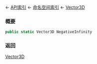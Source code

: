 ← [API索引](Api-Index) ← [命名空间索引](Namespace-Index) ← [Vector3D](VRageMath.Vector3D)

### 概要

```csharp
public static Vector3D NegativeInfinity
```

### 返回

[Vector3D](VRageMath.Vector3D)


